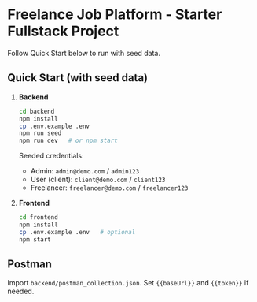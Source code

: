 # Freelance Job Platform - Starter Fullstack Project

Follow Quick Start below to run with seed data.

## Quick Start (with seed data)
1. **Backend**
   ```bash
   cd backend
   npm install
   cp .env.example .env
   npm run seed
   npm run dev   # or npm start
   ```

   Seeded credentials:
   - Admin: `admin@demo.com` / `admin123`
   - User (client): `client@demo.com` / `client123`
   - Freelancer: `freelancer@demo.com` / `freelancer123`

2. **Frontend**
   ```bash
   cd frontend
   npm install
   cp .env.example .env   # optional
   npm start
   ```

## Postman
Import `backend/postman_collection.json`. Set `{{baseUrl}}` and `{{token}}` if needed.
